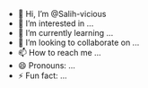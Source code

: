 - 👋 Hi, I’m @Salih-vicious
- 👀 I’m interested in ...
- 🌱 I’m currently learning ...
- 💞️ I’m looking to collaborate on ...
- 📫 How to reach me ...
- 😄 Pronouns: ...
- ⚡ Fun fact: ...

<!---
Salih-vicious/Salih-vicious is a ✨ special ✨ repository because its `README.md` (this file) appears on your GitHub profile.
You can click the Preview link to take a look at your changes.
--->
